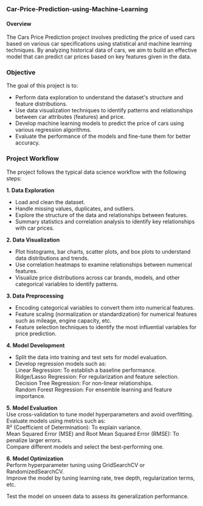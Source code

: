 ### Car-Price-Prediction-using-Machine-Learning  
#### Overview  
The Cars Price Prediction project involves predicting the price of used cars based on various car specifications using statistical and machine learning techniques. By analyzing historical data of cars, we aim to build an effective model that can predict car prices based on key features given in the data.   
### Objective  
The goal of this project is to:    
- Perform data exploration to understand the dataset's structure and feature distributions.  
- Use data visualization techniques to identify patterns and relationships between car attributes (features) and price.  
- Develop machine learning models to predict the price of cars using various regression algorithms.  
- Evaluate the performance of the models and fine-tune them for better accuracy.  
  
### Project Workflow  
The project follows the typical data science workflow with the following steps:   

**1. Data Exploration**  
- Load and clean the dataset.  
- Handle missing values, duplicates, and outliers.  
- Explore the structure of the data and relationships between features.  
- Summary statistics and correlation analysis to identify key relationships with car prices.
  
**2. Data Visualization**  
- Plot histograms, bar charts, scatter plots, and box plots to understand data distributions and trends.
- Use correlation heatmaps to examine relationships between numerical features.
- Visualize price distributions across car brands, models, and other categorical variables to identify patterns.
  
**3. Data Preprocessing**  
- Encoding categorical variables to convert them into numerical features.
- Feature scaling (normalization or standardization) for numerical features such as mileage, engine capacity, etc.
- Feature selection techniques to identify the most influential variables for price prediction.
  
**4. Model Development**  
- Split the data into training and test sets for model evaluation.  
- Develop regression models such as:    
Linear Regression: To establish a baseline performance.  
Ridge/Lasso Regression: For regularization and feature selection.  
Decision Tree Regression: For non-linear relationships.  
Random Forest Regression: For ensemble learning and feature importance.

**5. Model Evaluation**  
Use cross-validation to tune model hyperparameters and avoid overfitting.  
Evaluate models using metrics such as:  
R² (Coefficient of Determination): To explain variance.  
Mean Squared Error (MSE) and Root Mean Squared Error (RMSE): To penalize larger errors.  
Compare different models and select the best-performing one. 

**6. Model Optimization**  
Perform hyperparameter tuning using GridSearchCV or RandomizedSearchCV.  
Improve the model by tuning learning rate, tree depth, regularization terms, etc.  
  
Test the model on unseen data to assess its generalization performance.  
  
